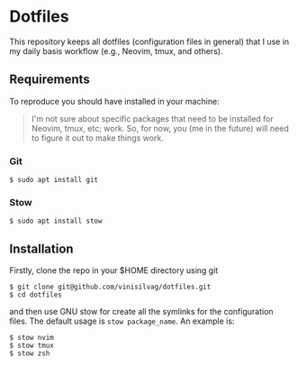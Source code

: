 # Dotfiles

This repository keeps all dotfiles (configuration files in general) that I use in my daily basis workflow (e.g., Neovim, tmux, and others). 

## Requirements

To reproduce you should have installed in your machine:

> I'm not sure about specific packages that need to be installed for Neovim, tmux, etc; work. So, for now, you (me in the future) will need to figure it out to make things work.

### Git

```
$ sudo apt install git
```

### Stow

```
$ sudo apt install stow
```

## Installation

Firstly, clone the repo in your $HOME directory using git

```
$ git clone git@github.com/vinisilvag/dotfiles.git
$ cd dotfiles
```

and then use GNU stow for create all the symlinks for the configuration files.
The default usage is `stow package_name`. An example is:

```
$ stow nvim
$ stow tmux
$ stow zsh
```
